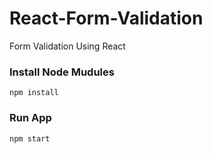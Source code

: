 # React-Form-Validation
Form Validation Using React


### Install Node Mudules
```
npm install
```

### Run App
```
npm start
```



